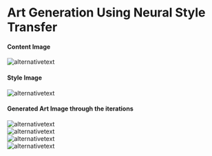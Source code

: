 # Art Generation Using Neural Style Transfer<br>
#### Content Image<br>
![alternativetext](https://github.com/waranyoghes/Art-Generation-Using-DL/blob/main/img/content.png)<br>
#### Style Image<br>
![alternativetext](https://github.com/waranyoghes/Art-Generation-Using-DL/blob/main/img/style.png)<br>
#### Generated Art Image through the iterations<br>
![alternativetext](https://github.com/waranyoghes/Art-Generation-Using-DL/blob/main/img/out1.png)<br>
![alternativetext](https://github.com/waranyoghes/Art-Generation-Using-DL/blob/main/img/out2.png)<br>
![alternativetext](https://github.com/waranyoghes/Art-Generation-Using-DL/blob/main/img/out3.png)<br>
![alternativetext](https://github.com/waranyoghes/Art-Generation-Using-DL/blob/main/img/out4.png)<br>
